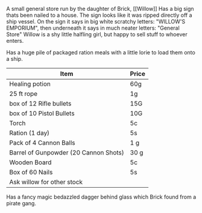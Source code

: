 A small general store run by the daughter of Brick, [[Willow]]
Has a big sign thats been nailed to a house. The sign looks like it was ripped directly off a ship vessel.
On the sign it says in big white scratchy letters: "WILLOW'S EMPORIUM", then underneath it says in much neater letters: "General Store"
Willow is a shy little halfling girl, but happy to sell stuff to whoever enters.

Has a huge pile of packaged ration meals with a little lorie to load them onto a ship.

| Item                                  | Price |
| ------------------------------------- | ----- |
| Healing potion                        | 60g   |
| 25 ft rope                            | 1g    |
| box of 12 Rifle bullets               | 15G   |
| box of 10 Pistol Bullets              | 10G   |
| Torch                                 | 5c    |
| Ration (1 day)                        | 5s    |
| Pack of 4 Cannon Balls                | 1 g   |
| Barrel of Gunpowder (20 Cannon Shots) | 30 g  |
| Wooden Board                          | 5c    |
| Box of 60 Nails                       | 5s    |
| Ask willow for other stock            |       |

Has a fancy magic bedazzled dagger behind glass which Brick found from a pirate gang.